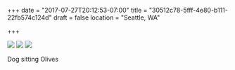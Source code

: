+++
date = "2017-07-27T20:12:53-07:00"
title = "30512c78-5fff-4e80-b111-22fb574c124d"
draft = false
location = "Seattle, WA"

+++

![](https://d17enza3bfujl8.cloudfront.net/DSCF7590_01.jpg)
![](https://d17enza3bfujl8.cloudfront.net/DSCF7623_01.jpg)
![](https://d17enza3bfujl8.cloudfront.net/DSCF7611_01.jpg)

Dog sitting Olives

